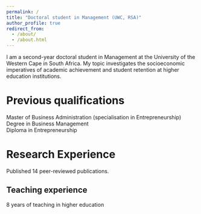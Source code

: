 ```yaml
---
permalink: /
title: "Doctoral student in Management (UWC, RSA)"
author_profile: true
redirect_from: 
  - /about/
  - /about.html
---
```


I am a second-year doctoral student in Management at the University of the Western Cape in South Africa. My topic investigates the socioeconomic imperatives of academic achievement and student retention at higher education institutions. 

Previous qualifications
======
Master of Business Administration (specialisation in Entrepreneurship)<br>
Degree in Business Management<br>
Diploma in Entrepreneurship

Research Experience
======
Published 14 peer-reviewed publications.

Teaching experience
------
8 years of teaching in higher education
